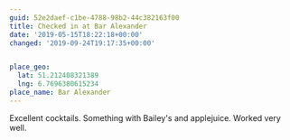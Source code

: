 ```yaml
---
guid: 52e2daef-c1be-4788-98b2-44c382163f00
title: Checked in at Bar Alexander
date: '2019-05-15T18:22:18+00:00'
changed: '2019-09-24T19:17:35+00:00'


place_geo:
  lat: 51.212408321389
  lng: 6.7696380615234
place_name: Bar Alexander
---
```


Excellent cocktails. Something with Bailey's and applejuice. Worked very well. 
